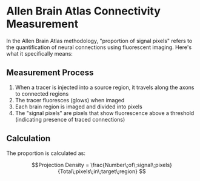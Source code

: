 # Allen Brain Atlas Connectivity Measurement

In the Allen Brain Atlas methodology, "proportion of signal pixels" refers to the quantification of neural connections using fluorescent imaging. Here's what it specifically means:

## Measurement Process
1. When a tracer is injected into a source region, it travels along the axons to connected regions
2. The tracer fluoresces (glows) when imaged
3. Each brain region is imaged and divided into pixels
4. The "signal pixels" are pixels that show fluorescence above a threshold (indicating presence of traced connections)

## Calculation
The proportion is calculated as:

```math
Projection Density = \frac{Number\;of\;signal\;pixels}{Total\;pixels\;in\;target\;region}